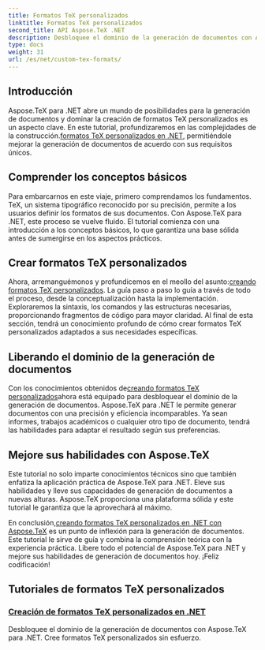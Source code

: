 ```yaml
---
title: Formatos TeX personalizados
linktitle: Formatos TeX personalizados
second_title: API Aspose.TeX .NET
description: Desbloquee el dominio de la generación de documentos con Aspose.TeX para .NET. Aprenda a crear formatos TeX personalizados sin esfuerzo en este completo tutorial.
type: docs
weight: 31
url: /es/net/custom-tex-formats/
---
```

## Introducción

 Aspose.TeX para .NET abre un mundo de posibilidades para la generación de documentos y dominar la creación de formatos TeX personalizados es un aspecto clave. En este tutorial, profundizaremos en las complejidades de la construcción.[formatos TeX personalizados en .NET](./create-custom-tex-formats/), permitiéndole mejorar la generación de documentos de acuerdo con sus requisitos únicos.

## Comprender los conceptos básicos

Para embarcarnos en este viaje, primero comprendamos los fundamentos. TeX, un sistema tipográfico reconocido por su precisión, permite a los usuarios definir los formatos de sus documentos. Con Aspose.TeX para .NET, este proceso se vuelve fluido. El tutorial comienza con una introducción a los conceptos básicos, lo que garantiza una base sólida antes de sumergirse en los aspectos prácticos.

## Crear formatos TeX personalizados

Ahora, arremanguémonos y profundicemos en el meollo del asunto:[creando formatos TeX personalizados](./create-custom-tex-formats/). La guía paso a paso lo guía a través de todo el proceso, desde la conceptualización hasta la implementación. Exploraremos la sintaxis, los comandos y las estructuras necesarias, proporcionando fragmentos de código para mayor claridad. Al final de esta sección, tendrá un conocimiento profundo de cómo crear formatos TeX personalizados adaptados a sus necesidades específicas.

## Liberando el dominio de la generación de documentos

 Con los conocimientos obtenidos de[creando formatos TeX personalizados](./create-custom-tex-formats/)ahora está equipado para desbloquear el dominio de la generación de documentos. Aspose.TeX para .NET le permite generar documentos con una precisión y eficiencia incomparables. Ya sean informes, trabajos académicos o cualquier otro tipo de documento, tendrá las habilidades para adaptar el resultado según sus preferencias.

## Mejore sus habilidades con Aspose.TeX

Este tutorial no solo imparte conocimientos técnicos sino que también enfatiza la aplicación práctica de Aspose.TeX para .NET. Eleve sus habilidades y lleve sus capacidades de generación de documentos a nuevas alturas. Aspose.TeX proporciona una plataforma sólida y este tutorial le garantiza que la aprovechará al máximo.

 En conclusión,[creando formatos TeX personalizados en .NET con Aspose.TeX](./create-custom-tex-formats/) es un punto de inflexión para la generación de documentos. Este tutorial le sirve de guía y combina la comprensión teórica con la experiencia práctica. Libere todo el potencial de Aspose.TeX para .NET y mejore sus habilidades de generación de documentos hoy. ¡Feliz codificación!
## Tutoriales de formatos TeX personalizados
### [Creación de formatos TeX personalizados en .NET](./create-custom-tex-formats/)
Desbloquee el dominio de la generación de documentos con Aspose.TeX para .NET. Cree formatos TeX personalizados sin esfuerzo.